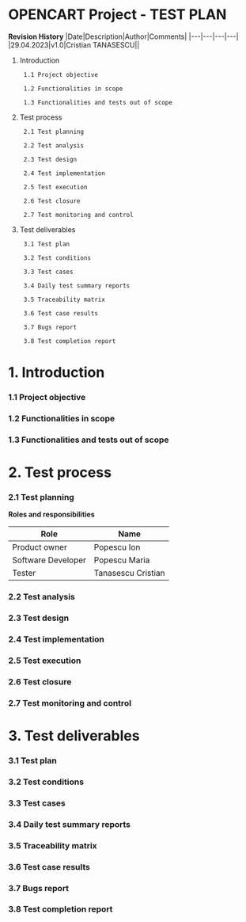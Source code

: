 # OPENCART Project - TEST PLAN


**Revision History**
|Date|Description|Author|Comments|
|---|---|---|---|
|29.04.2023|v1.0|Cristian TANASESCU||

1. Introduction
         
        1.1	Project objective

        1.2	Functionalities in scope

        1.3	Functionalities and tests out of scope
2. Test process

        2.1	Test planning

        2.2	Test analysis

        2.3	Test design

        2.4	Test implementation

        2.5	Test execution

        2.6	Test closure

        2.7	Test monitoring and control
3. Test deliverables

        3.1	Test plan

        3.2	Test conditions

        3.3	Test cases

        3.4	Daily test summary reports

        3.5	Traceability matrix

        3.6	Test case results

        3.7	Bugs report

        3.8	Test completion report


# 1. Introduction #
         
   ### 1.1 Project objective ###

   ### 1.2 Functionalities in scope ###

   ### 1.3 Functionalities and tests out of scope ###
# 2. Test process #

  ### 2.1 Test planning ###
  ****Roles and responsibilities****
  
  |Role|Name|
  |---|---|
  |Product owner|Popescu Ion|
  |Software Developer|Popescu Maria|
  |Tester|Tanasescu Cristian|

  ### 2.2 Test analysis ###

  ### 2.3 Test design ###

  ### 2.4 Test implementation ###

  ### 2.5 Test execution ###

  ### 2.6 Test closure ###

  ### 2.7 Test monitoring and control ###
# 3. Test deliverables #

  ### 3.1 Test plan ###

  ### 3.2 Test conditions ###

  ### 3.3 Test cases ###

  ### 3.4 Daily test summary reports ###

  ### 3.5 Traceability matrix ###

  ### 3.6 Test case results ###

  ### 3.7 Bugs report ###

  ### 3.8 Test completion report ###
